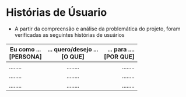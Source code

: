 # Histórias de Úsuario

- A partir da compreensão e análise da problemática do projeto, foram verificadas as seguintes histórias de usuários 

| Eu como ...<br />[PERSONA]   |      ... quero/desejo ...<br />[O QUE]      |  ... para ....<br />[POR QUE] |
|----------|:-------------:|------:|
| ........ | ........ | ........ |
| ........ | ........ | ........ |
| ........ | ........ | ........ |